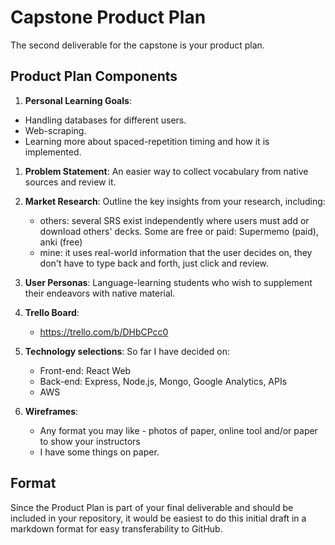 # Capstone Product Plan
The second deliverable for the capstone is your product plan.

## Product Plan Components
1. __Personal Learning Goals__: 
* Handling databases for different users.
* Web-scraping. 
* Learning more about spaced-repetition timing and how it is implemented.

1. __Problem Statement__: An easier way to collect vocabulary from native sources and review it.

1. __Market Research__: Outline the key insights from your research, including:
    - others: several SRS exist independently where users must add or download others' decks. Some are free or paid: Supermemo (paid), anki (free)
    - mine: it uses real-world information that the user decides on, they don't have to type back and forth, just click and review.
  
1. __User Personas__: Language-learning students who wish to supplement their endeavors with native material. 

1. __Trello Board__:
    - https://trello.com/b/DHbCPcc0
  
1. __Technology selections__:
    So far I have decided on: 
    - Front-end: React Web
    - Back-end: Express, Node.js, Mongo, Google Analytics, APIs
    - AWS
  
1. __Wireframes__:
    - Any format you may like - photos of paper, online tool and/or paper to show your instructors
    - I have some things on paper.

## Format
Since the Product Plan is part of your final deliverable and should be included in your repository, it would be easiest to do this initial draft in a markdown format for easy transferability to GitHub.
